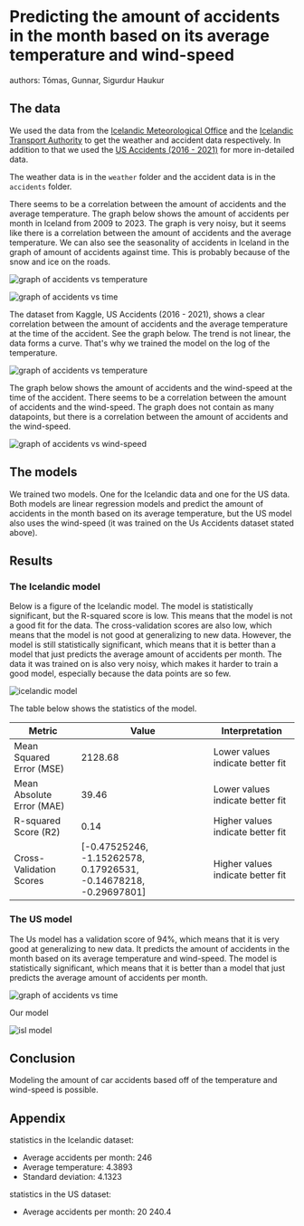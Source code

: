 # Predicting the amount of accidents in the month based on its average temperature and wind-speed

authors: Tómas, Gunnar, Sigurdur Haukur

## The data

We used the data from the [Icelandic Meteorological Office](https://en.vedur.is/) and the [Icelandic Transport Authority](https://www.icetra.is/) to get the weather and accident data respectively. In addition to that we used the [US Accidents (2016 - 2021)](https://www.kaggle.com/datasets/sobhanmoosavi/us-accidents) for more in-detailed data.

The weather data is in the `weather` folder and the accident data is in the `accidents` folder.

There seems to be a correlation between the amount of accidents and the average temperature. The graph below shows the amount of accidents per month in Iceland from 2009 to 2023. The graph is very noisy, but it seems like there is a correlation between the amount of accidents and the average temperature. We can also see the seasonality of accidents in Iceland in the graph of amount of accidents against time. This is probably because of the snow and ice on the roads.

![graph of accidents vs temperature](./figures/isl_accidents-against-temp.png)

![graph of accidents vs time](./figures/accidents-over-time.png)

The dataset from Kaggle, US Accidents (2016 - 2021), shows a clear correlation between the amount of accidents and the average temperature at the time of the accident. See the graph below. The trend is not linear, the data forms a curve. That's why we trained the model on the log of the temperature.

![graph of accidents vs temperature](./figures/accidents-for-temp.png)

The graph below shows the amount of accidents and the wind-speed at the time of the accident. There seems to be a correlation between the amount of accidents and the wind-speed. The graph does not contain as many datapoints, but there is a correlation between the amount of accidents and the wind-speed.

![graph of accidents vs wind-speed](./figures/accidents-for-wind.png)

## The models

We trained two models. One for the Icelandic data and one for the US data. Both models are linear regression models and predict the amount of accidents in the month based on its average temperature, but the US model also uses the wind-speed (it was trained on the Us Accidents dataset stated above).

## Results

### The Icelandic model

Below is a figure of the Icelandic model. The model is statistically significant, but the R-squared score is low. This means that the model is not a good fit for the data. The cross-validation scores are also low, which means that the model is not good at generalizing to new data. However, the model is still statistically significant, which means that it is better than a model that just predicts the average amount of accidents per month. The data it was trained on is also very noisy, which makes it harder to train a good model, especially because the data points are so few.

![icelandic model](./figures/isl-model.png)

The table below shows the statistics of the model.

| Metric                    | Value                                                            | Interpretation                    |
| ------------------------- | ---------------------------------------------------------------- | --------------------------------- |
| Mean Squared Error (MSE)  | 2128.68                                                          | Lower values indicate better fit  |
| Mean Absolute Error (MAE) | 39.46                                                            | Lower values indicate better fit  |
| R-squared Score (R2)      | 0.14                                                             | Higher values indicate better fit |
| Cross-Validation Scores   | [-0.47525246, -1.15262578, 0.17926531, -0.14678218, -0.29697801] | Higher values indicate better fit |

### The US model

The Us model has a validation score of 94%, which means that it is very good at generalizing to new data. It predicts the amount of accidents in the month based on its average temperature and wind-speed. The model is statistically significant, which means that it is better than a model that just predicts the average amount of accidents per month.

![graph of accidents vs time](./accidents/accidents-over-time.png)

Our model

![isl model](./isl_model.png)

## Conclusion

Modeling the amount of car accidents based off of the temperature and wind-speed is possible.

## Appendix

statistics in the Icelandic dataset:

- Average accidents per month: 246
- Average temperature: 4.3893
- Standard deviation: 4.1323

statistics in the US dataset:

- Average accidents per month: 20 240.4
